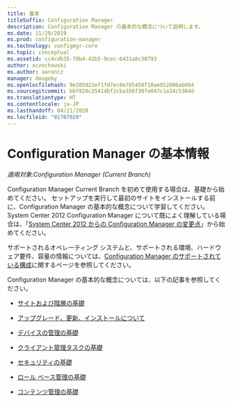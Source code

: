 ```yaml
---
title: 基本
titleSuffix: Configuration Manager
description: Configuration Manager の基本的な概念について説明します。
ms.date: 11/29/2019
ms.prod: configuration-manager
ms.technology: configmgr-core
ms.topic: conceptual
ms.assetid: cc4cdb35-f0b4-42b5-9cec-6431a8c30793
author: aczechowski
ms.author: aaroncz
manager: dougeby
ms.openlocfilehash: 9e205921ef1fd7ec0e785450f10ae952006ab084
ms.sourcegitcommit: bbf820c35414bf2cba356f30fe047c1a34c5384d
ms.translationtype: HT
ms.contentlocale: ja-JP
ms.lasthandoff: 04/21/2020
ms.locfileid: "81707020"
---
```

# <a name="fundamentals-of-configuration-manager"></a>Configuration Manager の基本情報

*適用対象:Configuration Manager (Current Branch)*

Configuration Manager Current Branch を初めて使用する場合は、基礎から始めてください。 セットアップを実行して最初のサイトをインストールする前に、Configuration Manager の基本的な概念について学習してください。 System Center 2012 Configuration Manager について既によく理解している場合は、「[System Center 2012 からの Configuration Manager の変更点](../plan-design/changes/what-has-changed-from-configuration-manager-2012.md)」から始めてください。

サポートされるオペレーティング システムと、サポートされる環境、ハードウェア要件、容量の情報については、[Configuration Manager のサポートされている構成](../plan-design/configs/supported-configurations.md)に関するページを参照してください。  

Configuration Manager の基本的な概念については、以下の記事を参照してください。

- [サイトおよび階層の基礎](fundamentals-of-sites-and-hierarchies.md)  

- [アップグレード、更新、インストールについて](upgrade-update-install.md)

- [デバイスの管理の基礎](fundamentals-of-managing-devices.md)  

- [クライアント管理タスクの基礎](fundamentals-of-client-management-tasks.md)  

- [セキュリティの基礎](fundamentals-of-security.md)  

- [ロール ベース管理の基礎](fundamentals-of-role-based-administration.md)

- [コンテンツ管理の基礎](../plan-design/hierarchy/fundamental-concepts-for-content-management.md)
